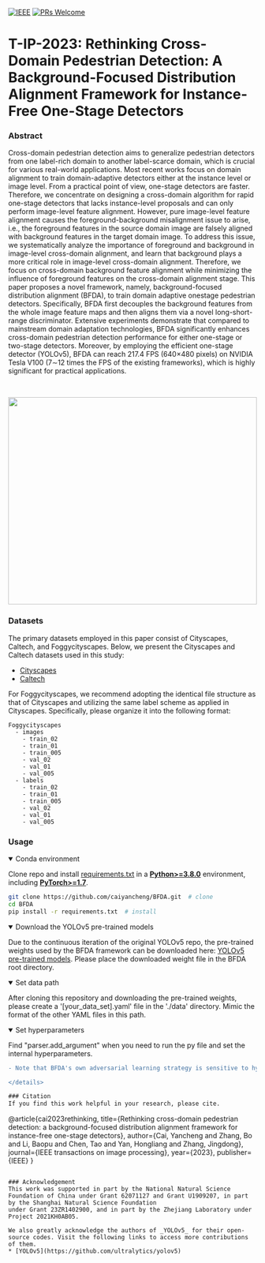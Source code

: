 [![IEEE](https://img.shields.io/badge/IEEE-10231122-b31b1b.svg)](https://ieeexplore.ieee.org/document/10231122)
[![PRs Welcome](https://img.shields.io/badge/PRs-welcome-brightgreen.svg?style=flat-square)](https://github.com/caiyancheng/BFDA/pulls)

# T-IP-2023: Rethinking Cross-Domain Pedestrian Detection: A Background-Focused Distribution Alignment Framework for Instance-Free One-Stage Detectors

### Abstract
Cross-domain pedestrian detection aims to generalize pedestrian detectors from one label-rich domain to another label-scarce domain, which is crucial for various real-world applications. Most recent works focus on domain alignment to train domain-adaptive detectors either at the instance level or image level. From a practical point of view, one-stage detectors are faster. Therefore, we concentrate on designing a cross-domain algorithm for rapid one-stage detectors that lacks instance-level proposals and can only perform image-level feature alignment. However, pure image-level feature alignment causes the foreground-background misalignment issue to arise, i.e., the foreground features in the source domain image are falsely aligned with background features in the target domain image. To address this issue, we systematically analyze the importance of foreground and background in image-level cross-domain alignment, and learn that background plays a more critical role in image-level cross-domain alignment. Therefore, we focus on cross-domain background feature alignment while minimizing the influence of foreground features on the cross-domain alignment stage. This paper proposes a novel framework, namely, background-focused distribution alignment (BFDA), to train domain adaptive onestage pedestrian detectors. Specifically, BFDA first decouples the background features from the whole image feature maps and then aligns them via a novel long-short-range discriminator. Extensive experiments demonstrate that compared to mainstream domain adaptation technologies, BFDA significantly enhances cross-domain pedestrian detection performance for either one-stage or two-stage detectors. Moreover, by employing the efficient one-stage detector (YOLOv5), BFDA can reach 217.4 FPS (640×480 pixels) on NVIDIA Tesla V100 (7∼12 times the FPS of the existing frameworks), which is highly significant for practical applications.

&ensp;
<p align="center">
  <img src="./images/Figure_1.png" width="100%" height="420">
</p>

### Datasets
The primary datasets employed in this paper consist of Cityscapes, Caltech, and Foggycityscapes. Below, we present the Cityscapes and Caltech datasets used in this study:
* [Cityscapes](https://drive.google.com/drive/folders/1tzEbh6qkd6uzxPWHhZWL5ry7q8FRltcG?usp=sharing)
* [Caltech](https://drive.google.com/drive/folders/1tzEbh6qkd6uzxPWHhZWL5ry7q8FRltcG?usp=sharing)

For Foggycityscapes, we recommend adopting the identical file structure as that of Cityscapes and utilizing the same label scheme as applied in Cityscapes. Specifically, please organize it into the following format:
````
Foggycityscapes
  - images
    - train_02
    - train_01
    - train_005
    - val_02
    - val_01
    - val_005
  - labels
    - train_02
    - train_01
    - train_005
    - val_02
    - val_01
    - val_005
````

### Usage
<details open>
<summary>Conda environment</summary>

Clone repo and install [requirements.txt](https://github.com/caiyancheng/BFDA/blob/main/requirements.txt) in a
[**Python>=3.8.0**](https://www.python.org/) environment, including
[**PyTorch>=1.7**](https://pytorch.org/get-started/locally/).

```bash
git clone https://github.com/caiyancheng/BFDA.git  # clone
cd BFDA
pip install -r requirements.txt  # install
```

</details>

<details open>
<summary>Download the YOLOv5 pre-trained models</summary>

Due to the continuous iteration of the original YOLOv5 repo, the pre-trained weights used by the BFDA framework can be downloaded here:
[YOLOv5 pre-trained models](https://drive.google.com/drive/folders/1I5zM935VgVTQt7rT0adL_K5ajRt0fFDv?usp=sharing). Please place the downloaded weight file in the BFDA root directory.

</details>

<details open>
<summary>Set data path</summary>

After cloning this repository and downloading the pre-trained weights, please create a '[your_data_set].yaml' file in the './data' directory. Mimic the format of the other YAML files in this path.

</details>

<details open>
<summary>Set hyperparameters</summary>

Find "parser.add_argument" when you need to run the py file and set the internal hyperparameters. 
```diff
- Note that BFDA's own adversarial learning strategy is sensitive to hyperparameters, and it is recommended to run the same set of hyperparameters multiple times.

</details>

### Citation
If you find this work helpful in your research, please cite.
````
@article{cai2023rethinking,
  title={Rethinking cross-domain pedestrian detection: a background-focused distribution alignment framework for instance-free one-stage detectors},
  author={Cai, Yancheng and Zhang, Bo and Li, Baopu and Chen, Tao and Yan, Hongliang and Zhang, Jingdong},
  journal={IEEE transactions on image processing},
  year={2023},
  publisher={IEEE}
}
````

### Acknowledgement
This work was supported in part by the National Natural Science Foundation of China under Grant 62071127 and Grant U1909207, in part by the Shanghai Natural Science Foundation
under Grant 23ZR1402900, and in part by the Zhejiang Laboratory under Project 2021KH0AB05.

We also greatly acknowledge the authors of _YOLOv5_ for their open-source codes. Visit the following links to access more contributions of them.
* [YOLOv5](https://github.com/ultralytics/yolov5)
